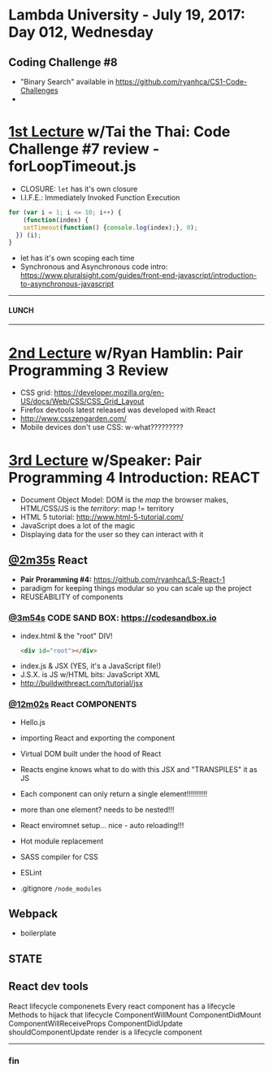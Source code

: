 # Lambda University - July 19, 2017: Day 012, Wednesday
## Coding Challenge #8
- "Binary Search" available in https://github.com/ryanhca/CS1-Code-Challenges
-
# [1st Lecture](https://youtu.be/WVevuObf0Ak) w/Tai the Thai: Code Challenge #7 review - forLoopTimeout.js
- CLOSURE: `let` has it's own closure
- I.I.F.E.: Immediately Invoked Function Execution

```js
for (var i = 1; i <= 10; i++) {
	(function(index) {
    setTimeout(function() {console.log(index);}, 0);
  }) (i);
}
```

- let has it's own scoping each time
- Synchronous and Asynchronous code intro: https://www.pluralsight.com/guides/front-end-javascript/introduction-to-asynchronous-javascript

***
#### LUNCH
***

# [2nd Lecture](VIDEO_RECORDED_NOT_POSTED) w/Ryan Hamblin: Pair Programming 3 Review
- CSS grid: https://developer.mozilla.org/en-US/docs/Web/CSS/CSS_Grid_Layout
- Firefox devtools latest released was developed with React
- http://www.csszengarden.com/
- Mobile devices don't use CSS: w-what?????????


# [3rd Lecture](https://youtu.be/exFWxA8mGLo) w/Speaker: Pair Programming 4 Introduction: REACT
- Document Object Model: DOM is the _map_ the browser makes, HTML/CSS/JS is the _territory_: map != territory
- HTML 5 tutorial: http://www.html-5-tutorial.com/
- JavaScript does a lot of the magic
- Displaying data for the user so they can interact with it

## [@2m35s](https://youtu.be/exFWxA8mGLo?t=2m35s) React
- **Pair Proramming #4:** https://github.com/ryanhca/LS-React-1
- paradigm for keeping things modular so you can scale up the project
- REUSEABILITY of components


### [@3m54s](https://youtu.be/exFWxA8mGLo?t=3m54s) CODE SAND BOX: https://codesandbox.io
- index.html & the "root" DIV!
	```html
	<div id="root"></div>
	```
- index.js & JSX (YES, it's a JavaScript file!)
- J.S.X. is JS w/HTML bits: JavaScript XML
- http://buildwithreact.com/tutorial/jsx

### [@12m02s](https://youtu.be/exFWxA8mGLo?t=12m02s) React COMPONENTS
- Hello.js
- importing React and exporting the component


- Virtual DOM built under the hood of React
- Reacts engine knows what to do with this JSX and "TRANSPILES" it as JS
- Each component can only return a single element!!!!!!!!!!
- more than one element? needs to be nested!!!
- React enviromnet setup... nice - auto reloading!!!
- Hot module replacement
- SASS compiler for CSS
- ESLint
- .gitignore `/node_modules`

## Webpack
- boilerplate

## STATE

## React dev tools
React lifecycle componenets
Every react component has a lifecycle
Methods to hijack that lifecycle
ComponentWillMount
ComponentDidMount
ComponentWillReceiveProps
ComponentDidUpdate
shouldComponentUpdate
render is a lifecycle component

***
### fin
